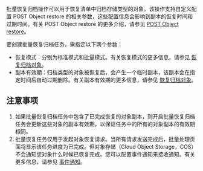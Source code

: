 批量恢复归档操作可以用于恢复清单中归档存储类型的对象。该操作支持自定义配置 POST Object restore 的相关参数，这些配置信息会影响到副本的恢复时间和过期时间。有关 POST Object restore 的更多介绍，请参见 [POST Object restore](https://cloud.tencent.com/document/product/436/12633)。

要创建批量恢复归档任务，需指定以下两个参数：

- 恢复模式：分别为标准模式和批量模式。有关恢复模式的更多信息，请参见 [恢复归档对象](https://cloud.tencent.com/document/product/436/32430)。
- 副本有效期：归档类型的对象被恢复后，会产生一个临时副本，该副本会在指定时间后自动过期删除。有关副本有效期的更多信息，请参见 [恢复归档对象](https://cloud.tencent.com/document/product/436/32430)。

## 注意事项

1. 如果批量恢复归档任务中包含了已完成恢复的对象副本，则开启批量恢复归档任务会更新这些对象的副本有效期，以保证任务中的所有的对象副本的有效期相同。
2. 批量恢复任务仅用于发起对象恢复请求。当所有请求发送完成后，批量处理页面将显示该任务进度为已完成。但对象存储（Cloud Object Storage，COS）不会通知您对象什么时候已恢复完成。您可以配置事件通知来接收通知。有关更多信息，请参见 [事件通知](https://cloud.tencent.com/document/product/436/35526)。

